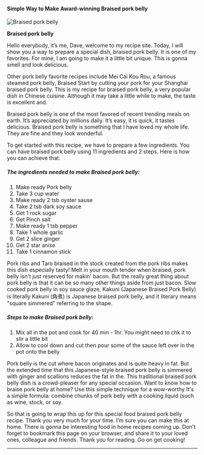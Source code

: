             

#### Simple Way to Make Award-winning Braised pork belly

![Braised pork belly](https://img-global.cpcdn.com/recipes/c0b6252a7cf1a7bc/751x532cq70/braised-pork-belly-recipe-main-photo.jpg)

**Braised pork belly**

Hello everybody, it’s me, Dave, welcome to my recipe site. Today, I will show you a way to prepare a special dish, braised pork belly. It is one of my favorites. For mine, I am going to make it a little bit unique. This is gonna smell and look delicious.

Other pork belly favorite recipes include Mei Cai Kou Rou, a famous steamed pork belly, Braised Start by cutting your pork for your Shanghai braised pork belly. This is my recipe for braised pork belly, a very popular dish in Chinese cuisine. Although it may take a little while to make, the taste is excellent and.

Braised pork belly is one of the most favored of recent trending meals on earth. It’s appreciated by millions daily. It’s easy, it is quick, it tastes delicious. Braised pork belly is something that I have loved my whole life. They are fine and they look wonderful.

To get started with this recipe, we have to prepare a few ingredients. You can have braised pork belly using 11 ingredients and 2 steps. Here is how you can achieve that.

##### The ingredients needed to make Braised pork belly:

1.  Make ready Pork belly
2.  Take 3 cup water
3.  Make ready 2 tsb oyster sause
4.  Take 2 tsb dark soy sauce
5.  Get 1 rock sugar
6.  Get Pinch salt
7.  Make ready 1 tsb pepper
8.  Take 1 whole garlic
9.  Get 2 slice ginger
10.  Get 2 star anise
11.  Take 1 cinnamon stick

Pork ribs and Taro braised in the stock created from the pork ribs makes this dish especially tasty! Melt in your mouth tender when braised, pork belly isn't just reserved for makin' bacon. But the really great thing about pork belly is that it can be so many other things aside from just bacon. Slow cooked pork belly in soy sauce glaze, Kakuni (Japanese Braised Pork Belly) is literally Kakuni (角煮) is Japanese braised pork belly, and it literary means "square simmered" referring to the shape.

##### Steps to make Braised pork belly:

1.  Mix all in the pot and cook for 40 min - 1hr. You might need to chk it to stir a little bit
2.  Allow to cool down and cut then pour some of the sauce left over in the pot onto the belly

Pork belly is the cut where bacon originates and is quite heavy in fat. But the extended time that this Japanese-style braised pork belly is simmered with ginger and scallions reduces the fat in the. This traditional braised pork belly dish is a crowd-pleaser for any special occasion. Want to know how to braise pork belly at home? Use this simple technique for a wow-worthy It's a simple formula: combine chunks of pork belly with a cooking liquid (such as wine, stock, or soy.

So that is going to wrap this up for this special food braised pork belly recipe. Thank you very much for your time. I’m sure you can make this at home. There is gonna be interesting food in home recipes coming up. Don’t forget to bookmark this page on your browser, and share it to your loved ones, colleague and friends. Thank you for reading. Go on get cooking!

* * *